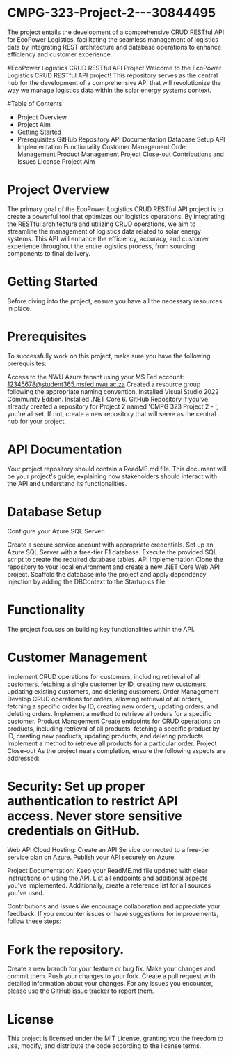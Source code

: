 # CMPG-323-Project-2---30844495
 The project entails the development of a comprehensive CRUD RESTful API for EcoPower Logistics, facilitating the seamless management of logistics data by integrating REST architecture and database operations to enhance efficiency and customer experience.

#EcoPower Logistics CRUD RESTful API Project
Welcome to the EcoPower Logistics CRUD RESTful API project! This repository serves as the central hub for the development of a comprehensive API that will revolutionize the way we manage logistics data within the solar energy systems context.

#Table of Contents
- Project Overview
- Project Aim
- Getting Started
- Prerequisites
GitHub Repository
API Documentation
Database Setup
API Implementation
Functionality
Customer Management
Order Management
Product Management
Project Close-out
Contributions and Issues
License
Project Aim

# Project Overview
The primary goal of the EcoPower Logistics CRUD RESTful API project is to create a powerful tool that optimizes our logistics operations. By integrating the RESTful architecture and utilizing CRUD operations, we aim to streamline the management of logistics data related to solar energy systems. This API will enhance the efficiency, accuracy, and customer experience throughout the entire logistics process, from sourcing components to final delivery.

# Getting Started
Before diving into the project, ensure you have all the necessary resources in place.

# Prerequisites
To successfully work on this project, make sure you have the following prerequisites:

Access to the NWU Azure tenant using your MS Fed account: 12345678@student365.msfed.nwu.ac.za
Created a resource group following the appropriate naming convention.
Installed Visual Studio 2022 Community Edition.
Installed .NET Core 6.
GitHub Repository
If you've already created a repository for Project 2 named 'CMPG 323 Project 2 - <add your student number>', you're all set. If not, create a new repository that will serve as the central hub for your project.

# API Documentation
Your project repository should contain a ReadME.md file. This document will be your project's guide, explaining how stakeholders should interact with the API and understand its functionalities.

# Database Setup
Configure your Azure SQL Server:

Create a secure service account with appropriate credentials.
Set up an Azure SQL Server with a free-tier F1 database.
Execute the provided SQL script to create the required database tables.
API Implementation
Clone the repository to your local environment and create a new .NET Core Web API project. Scaffold the database into the project and apply dependency injection by adding the DBContext to the Startup.cs file.

# Functionality
The project focuses on building key functionalities within the API.

# Customer Management
Implement CRUD operations for customers, including retrieval of all customers, fetching a single customer by ID, creating new customers, updating existing customers, and deleting customers.
Order Management
Develop CRUD operations for orders, allowing retrieval of all orders, fetching a specific order by ID, creating new orders, updating orders, and deleting orders.
Implement a method to retrieve all orders for a specific customer.
Product Management
Create endpoints for CRUD operations on products, including retrieval of all products, fetching a specific product by ID, creating new products, updating products, and deleting products.
Implement a method to retrieve all products for a particular order.
Project Close-out
As the project nears completion, ensure the following aspects are addressed:

# Security: Set up proper authentication to restrict API access. Never store sensitive credentials on GitHub.

Web API Cloud Hosting: Create an API Service connected to a free-tier service plan on Azure. Publish your API securely on Azure.

Project Documentation: Keep your ReadME.md file updated with clear instructions on using the API. List all endpoints and additional aspects you've implemented. Additionally, create a reference list for all sources you've used.

Contributions and Issues
We encourage collaboration and appreciate your feedback. If you encounter issues or have suggestions for improvements, follow these steps:

# Fork the repository.
Create a new branch for your feature or bug fix.
Make your changes and commit them.
Push your changes to your fork.
Create a pull request with detailed information about your changes.
For any issues you encounter, please use the GitHub issue tracker to report them.

# License
This project is licensed under the MIT License, granting you the freedom to use, modify, and distribute the code according to the license terms.


